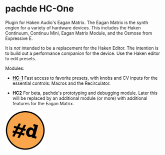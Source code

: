# pachde HC-One

Plugin for Haken Audio's Eagan Matrix.
The Eagan Matrix is the synth engien for a variety of hardware devices.
This includes the Haken Continuum, Continuu Mini, Eagan Matrix Module, and the Osmose from Expressive E.

It is *not* intended to be a replacement for the Haken Editor.
The intention is to build out a performance companion for the device.
Use the Haken editor to edit presets.

Modules:

- **[HC-1](HC-1.md)** Fast access to favorite presets, with knobs and CV inputs for the essential controls: Macros and the Recirculator.

- **HC2** For beta, pachde's prototyping and debugging module.
  Later this will be replaced by an additional module (or more) with additional features for the Eagan Matrix.

![pachde (#d) logo](Logo.svg)
